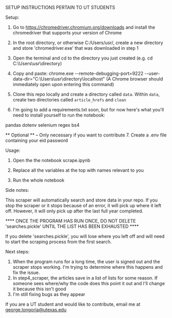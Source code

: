 SETUP INSTRUCTIONS PERTAIN TO UT STUDENTS

Setup:

1. Go to https://chromedriver.chromium.org/downloads and install the chromedriver that supports your version of Chrome

2. In the root directory, or otherwise C:/Users/usr/, create a new directory and store 'chromedriver.exe' that was downloaded in step 1

3. Open the terminal and cd to the directory you just created (e.g. cd C:\Users\usr\directory\)

4. Copy and paste: chrome.exe --remote-debugging-port=9222 --user-data-dir="C:\Users\usr\directory\localhost"
(A Chrome browser should immediately open upon entering this command)

5. Clone this repo locally and create a directory called `data`. Within `data`, create two directories called `article_hrefs` and `clean`

6. I'm going to add a requirements.txt soon, but for now here's what you'll need to install yourself to run the notebook:

  pandas
  dotenv
  selenium
  regex
  bs4

** Optional ** – Only necessary if you want to contribute
7. Create a .env file containing your eid password

Usage:

1. Open the the notebook scrape.ipynb

2. Replace all the variables at the top with names relevant to you

5. Run the whole notebook

Side notes:

This scraper will automatically search and store data in your repo. If you stop the scraper or it stops because of an error, it will pick up where it left off. However, it will only pick up after the last full year completed.


**** ONCE THE PROGRAM HAS RUN ONCE, DO NOT DELETE 'searches.pickle' UNTIL THE LIST HAS BEEN EXHAUSTED ****

If you delete 'searches.pickle', you will lose where you left off and will need to start the scraping process from the first search.


Next steps:

1. When the program runs for a long time, the user is signed out and the scraper stops working. I'm trying to determine where this happens and fix the issue.
2. In step4_scraper, the articles save in a list of lists for some reason. If someone sees where/why the code does this point it out and I'll change it because this isn't good
2. I'm still fixing bugs as they appear

If you are a UT student and would like to contribute, email me at george.longoria@utexas.edu
